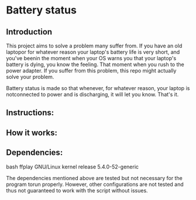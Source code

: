 # Battery status

## Introduction 

This project aims to solve a problem many suffer from. If you have an old laptopor for whatever reason your laptop's battery life is very short, and you've beenin the moment when your OS warns you that your laptop's battery is dying, you know the feeling. That moment when you rush to the power adapter. If you suffer from this problem, this repo might actually solve your problem. 

Battery status is made so that whenever, for whatever reason, your laptop is notconnected to power and is discharging, it will let you know. That's it. 

## Instructions:

## How it works:

## Dependencies:

bash
ffplay
GNU/Linux kernel release 5.4.0-52-generic 

The dependencies mentioned above are tested but not necessary for the program torun properly. However, other configurations are not tested and thus not guaranteed to work with the script without issues.
